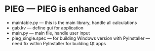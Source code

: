 # PIEG — PIEG is enhanced Gabar

* maintable.py — this is the main library, handle all calculations
* gab.kv — define gui for application
* main.py — main file, handle user input
* pieg_single.spec — for building Windows version with PyInstaller — need fix within PyInstaller for building Qt apps
